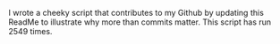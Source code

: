 I wrote a cheeky script that contributes to my Github by updating this ReadMe to illustrate why more than commits matter. This script has run 2549 times.